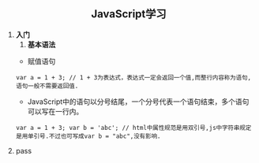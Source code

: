 ## <center> JavaScript学习 </center>
1. <b>入门</b>
   1.  <b>基本语法</b><p>
    * 赋值语句
    ```
    var a = 1 + 3; // 1 + 3为表达式，表达式一定会返回一个值,而整行内容称为语句,语句一般不需要返回值.
    ```
    * JavaScript中的语句以分号结尾，一个分号代表一个语句结束，多个语句可以写在一行内。
    ```
    var a = 1 + 3; var b = 'abc'; // html中属性规范是用双引号,js中字符串规定是用单引号.不过也可写成var b = "abc",没有影响.
    ```
2. pass